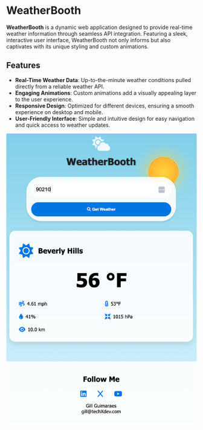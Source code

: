 # WeatherBooth

**WeatherBooth** is a dynamic web application designed to provide real-time weather information through seamless API integration. Featuring a sleek, interactive user interface, WeatherBooth not only informs but also captivates with its unique styling and custom animations.

## Features

- **Real-Time Weather Data**: Up-to-the-minute weather conditions pulled directly from a reliable weather API.
- **Engaging Animations**: Custom animations add a visually appealing layer to the user experience.
- **Responsive Design**: Optimized for different devices, ensuring a smooth experience on desktop and mobile.
- **User-Friendly Interface**: Simple and intuitive design for easy navigation and quick access to weather updates.


<!-- ![App Image](Assets/1.png) -->
<!-- ![App Image](Assets/2.png) -->
![App Image](Assets/3.png)

<!-- 
todo: implement AI generated images in response to the weather pulled from api.
OpenAI API:
https://platform.openai.com/docs/guides/images/introduction -->

